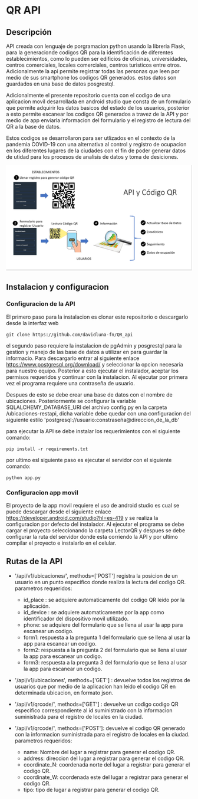 # QR API

## Descripción

API creada con lenguaje de porgramacion python usando la libreria Flask, para la generacionde codigos QR para la identificación de diferentes establecimientos, como lo pueden ser edificios de oficinas, universidades, centros comerciales, locales comerciales, centros turisticos entre otros. Adicionalmente la api permite registrar todas las personas que leen por medio de sus smartphone los codigos QR generados. estos datos son guardados en una base de datos posgrestql.

Adicionalmente el presente repositorio cuenta con el codigo de una aplicacion movil desarrollada en android studio que consta de un formulario que permite adquirir los datos basicos del estado de los usuarios, posterior a esto permite escanear los codigos QR generados a travez de la API y por medio  de app enviarla informacion del formulario y el registro de lectura del QR a la base de datos.

Estos codigos se desarrollaron para ser utlizados en el contexto de la pandemia COVID-19 con una alternativa al control y registro de ocupacion en los diferentes lugares de la ciudades con el fin de poder generar datos de utidad para los procesos de analisis de datos y toma de desiciones.

![Explanations Image](https://github.com/davidluna-fn/QR_api/blob/master/esquema%20de%20funcionamiento.png)

## Instalacion y configuracion

### Configuracion de la API

El primero paso para la instalacion es clonar este repositorio o descargarlo desde la interfaz web

```
git clone https://github.com/davidluna-fn/QR_api
```

el segundo paso requiere la instalacion de pgAdmin y posgrestql para la gestion y manejo de las base de datos a utilizar en para guardar la informacio. Para descargarlo entrar al siguiente enlace https://www.postgresql.org/download/ y seleccionar la opcion necesaria para nuestro equipo. Posterior a esto ejecutar el instalador, aceptar los permisos requeridos y continuar con la instalacion. Al ejecutar por primera vez el programa requiere una contraseña de usuario.

Despues de esto se debe crear una base de datos con el nombre de ubicaciones. Posteriormente se configurar la variable SQLALCHEMY_DATABASE_URI del archivo config.py en la carpeta /ubicaciones-restapi, dicha variable debe quedar con una configuracion del siguiente estilo 'postgresql://usuario:constraseña@direccion_de_la_db'

para ejecutar la API se debe instalar los requerimientos con el siguiente comando:

```
pip install -r requirements.txt
```

por ultimo esl siguiente paso es ejecutar el servidor con el siguiente comando:
```
python app.py 
```

### Configuracion app movil 

El proyecto de la app movil requiere el uso de android studio es cual se puede descargar desde el siguiente enlace https://developer.android.com/studio?hl=es-419 y se realiza la configuracion por defecto del instalador.
Al ejecutar el programa se debe cargar el proyecto seleccionando la carpeta LectorQR y despues se debe configurar la ruta del servidor donde esta corriendo la API y por ultimo compilar el proyecto e instalarlo en el celular.

## Rutas de la API

- '/api/v1/ubicaciones/', methods=['POST'] registra la posicion de un usuario en un punto especifico donde realiza la lectura del codigo QR. 
parametros requeridos:
  - id_place : se adquiere automaticamente del codigo QR leido por la aplicación.
  - id_device : se adquiere automaticamente por la app como identificador del dispositivo movil utilizado.
  - phone: se adquiere del formulario que se llena al usar la app para escanear un codigo.
  - form1: respuesta a la pregunta 1 del formulario que se llena al usar la app para escanear un codigo.
  - form2: respuesta a la pregunta 2 del formulario que se llena al usar la app para escanear un codigo.
  - form3: respuesta a la pregunta 3 del formulario que se llena al usar la app para escanear un codigo.

- '/api/v1/ubicaciones', methods=['GET'] : devuelve todos los registros de usuarios que por medio de la aplicacion han leido el codigo QR en determinada ubicacion, en formato json.

- '/api/v1/qrcode/<filename>', methods=['GET'] : devuelve un codigo codigo QR especifico correspondiente al id suministrado  con la informacion suministrada para el registro de locales en la ciudad.
  
- '/api/v1/qrcode/', methods=['POST']: devuelve el codigo QR generado con la informacion suministrada para el registro de locales en la ciudad.
parametros requeridos:
  - name: Nombre del lugar a registrar para generar el codigo QR.
  - address: direccion del lugar a registrar para generar el codigo QR.
  - coordinate_N: coordenada norte del lugar a registrar para generar el codigo QR.
  - coordinate_W: coordenada este del lugar a registrar para generar el codigo QR.
  - tipo: tipo de lugar a registrar para generar el codigo QR.


